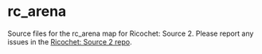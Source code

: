 # rc_arena
Source files for the rc_arena map for Ricochet: Source 2. Please report any issues in the [Ricochet: Source 2 repo](https://github.com/LambdaGaming/ricochet-source-2).
